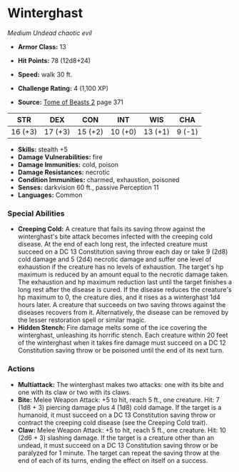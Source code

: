 # Winterghast

*Medium* *Undead* *chaotic evil*

- **Armor Class:** 13
- **Hit Points:** 78 (12d8+24)
- **Speed:** walk 30 ft.

- **Challenge Rating:** 4 (1,100 XP)
- **Source:** [Tome of Beasts 2](https://koboldpress.com/kpstore/product/tome-of-beasts-2-for-5th-edition) page 371

| STR | DEX | CON | INT | WIS | CHA |
| --- | --- | --- | --- | --- | --- |
| 16 (+3) | 17 (+3) | 15 (+2) | 10 (+0) | 13 (+1) | 9 (-1) |

- **Skills:** stealth +5
- **Damage Vulnerabilities:** fire
- **Damage Immunities:** cold, poison
- **Damage Resistances:** necrotic
- **Condition Immunities:** charmed, exhaustion, poisoned
- **Senses:** darkvision 60 ft., passive Perception 11
- **Languages:** Common

### Special Abilities

- **Creeping Cold:** A creature that fails its saving throw against the winterghast's bite attack becomes infected with the creeping cold disease. At the end of each long rest, the infected creature must succeed on a DC 13 Constitution saving throw each day or take 9 (2d8) cold damage and 5 (2d4) necrotic damage and suffer one level of exhaustion if the creature has no levels of exhaustion. The target's hp maximum is reduced by an amount equal to the necrotic damage taken. The exhaustion and hp maximum reduction last until the target finishes a long rest after the disease is cured. If the disease reduces the creature's hp maximum to 0, the creature dies, and it rises as a winterghast 1d4 hours later. A creature that succeeds on two saving throws against the diseases recovers from it. Alternatively, the disease can be removed by the lesser restoration spell or similar magic.
- **Hidden Stench:** Fire damage melts some of the ice covering the winterghast, unleashing its horrific stench. Each creature within 20 feet of the winterghast when it takes fire damage must succeed on a DC 12 Constitution saving throw or be poisoned until the end of its next turn.

### Actions

- **Multiattack:** The winterghast makes two attacks: one with its bite and one with its claw or two with its claws.
- **Bite:** Melee Weapon Attack: +5 to hit, reach 5 ft., one creature. Hit: 7 (1d8 + 3) piercing damage plus 4 (1d8) cold damage. If the target is a humanoid, it must succeed on a DC 13 Constitution saving throw or contract the creeping cold disease (see the Creeping Cold trait).
- **Claw:** Melee Weapon Attack: +5 to hit, reach 5 ft., one creature. Hit: 10 (2d6 + 3) slashing damage. If the target is a creature other than an undead, it must succeed on a DC 13 Constitution saving throw or be paralyzed for 1 minute. The target can repeat the saving throw at the end of each of its turns, ending the effect on itself on a success.


